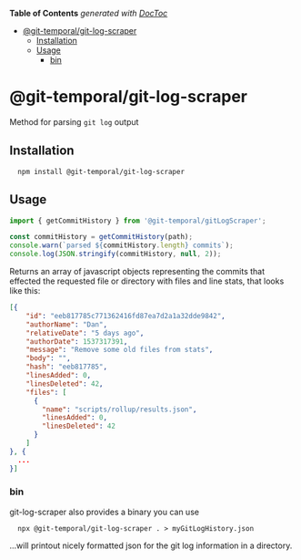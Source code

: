 <!-- START doctoc generated TOC please keep comment here to allow auto update -->
<!-- DON'T EDIT THIS SECTION, INSTEAD RE-RUN doctoc TO UPDATE -->

**Table of Contents** _generated with [DocToc](https://github.com/thlorenz/doctoc)_

- [@git-temporal/git-log-scraper](#git-temporalgit-log-scraper)
  - [Installation](#installation)
  - [Usage](#usage)
    - [bin](#bin)

<!-- END doctoc generated TOC please keep comment here to allow auto update -->

# @git-temporal/git-log-scraper

Method for parsing `git log` output

## Installation

```
  npm install @git-temporal/git-log-scraper
```

## Usage

```javascript
import { getCommitHistory } from '@git-temporal/gitLogScraper';

const commitHistory = getCommitHistory(path);
console.warn(`parsed ${commitHistory.length} commits`);
console.log(JSON.stringify(commitHistory, null, 2));
```

Returns an array of javascript objects representing the commits that effected the requested file
or directory with files and line stats, that looks like this:

```json
[{
    "id": "eeb817785c771362416fd87ea7d2a1a32dde9842",
    "authorName": "Dan",
    "relativeDate": "5 days ago",
    "authorDate": 1537317391,
    "message": "Remove some old files from stats",
    "body": "",
    "hash": "eeb817785",
    "linesAdded": 0,
    "linesDeleted": 42,
    "files": [
      {
        "name": "scripts/rollup/results.json",
        "linesAdded": 0,
        "linesDeleted": 42
      }
    ]
}, {
  ...
}]
```

### bin

git-log-scraper also provides a binary you can use

```
  npx @git-temporal/git-log-scraper . > myGitLogHistory.json
```

...will printout nicely formatted json for the git log information in a directory.
